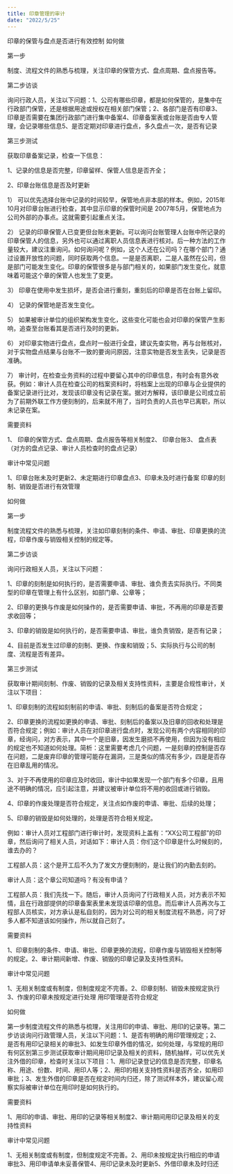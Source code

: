 ```yaml
---
title: 印章管理的审计
date: "2022/5/25"
---
```

 
印章的保管与盘点是否进行有效控制
如何做


第一步

制度、流程文件的熟悉与梳理，关注印章的保管方式、盘点周期、盘点报告等。

第二步访谈

询问行政人员，关注以下问题：1、公司有哪些印章，都是如何保管的，是集中在行政部门保管，还是根据用途或授权在相关部门保管；2、各部门是否有印章3、印章是否需要在集团行政部门进行集中备案4、印章备案表或台账是否由专人管理，会记录哪些信息5、是否定期对印章进行盘点，多久盘点一次，是否有记录
<!-- more -->

第三步测试

获取印章备案记录，检查一下信息：

1、记录的信息是否完整，印章留样、保管人信息是否齐全；

2、印章台账信息是否及时更新

1） 可以优先选择台账中记录的时间较早，保管地点非本部的样本。例如，2015年10月对印章台账进行检查，其中显示印章的保管时间是 2007年5月，保管地点为公司外部的办事点。这就需要引起重点关注。

2） 记录的印章保管人已变更但台账未更新。可以询问台账管理人台账中所记录的印章保管人的信息，另外也可以通过离职人员信息表进行核对。后一种方法的工作量较大，建议注重询问。如何询问呢？例如，这个人还在公司吗？在哪个部门？通过设置开放性的问题，同时获取两个信息。一是是否离职，二是人虽然在公司，但是部门可能发生变化。印章的保管很多是与部门相关的，如果部门发生变化，就意味着可能这个章的保管人也发生了变更。

3） 印章在使用中发生损坏，是否会进行重刻，重刻后的印章是否在台账上留印。

4） 记录的保管地是否发生变化。

5） 如果被审计单位的组织架构发生变化，这些变化可能也会对印章的保管产生影响，追查至台账看其是否进行及时的更新。

6） 对印章实物进行盘点，盘点时一般进行全盘，建议先查实物，再与台账核对，对于实物盘点结果与台账不一致的要询问原因，注意实物是否发生丢失，记录是否准确。

7） 审计时，在检查业务资料的过程中要留心其中的印章信息，有时会有意外收获。例如：审计人员在检查公司的档案资料时，将档案上出现的印章与企业提供的备案记录进行比对，发现该印章没有记录在案。据对方解释，该印章是公司成立前为了前期外联工作方便刻制的，后来就不用了，当时负责的人员也早已离职，所以未记录在案。
 

需要资料


1、 印章的保管方式、盘点周期、盘点报告等相关制度2、 印章台账3、 盘点表（对方的盘点记录、审计人员检查时的盘点记录）
                

审计中常见问题


1、印章台账未及时更新2、未定期进行印章盘点3、印章未及时进行备案
印章的刻制、销毁是否进行有效管理
 

如何做


第一步

制度流程文件的熟悉与梳理，关注如印章刻制的条件、申请、审批、印章更换的流程，印章作废与销毁相关控制的规定等。

第二步访谈

询问行政相关人员，关注以下问题：

1、印章的刻制是如何执行的，是否需要申请、审批、谁负责去实际执行。不同类型的印章在管理上有什么区别，如部门章、公章等；

2、印章的更换与作废是如何操作的，是否需要申请、审批，不再用的印章是否要求收回等；

3、印章的销毁是如何执行的，是否需要申请、审批，谁负责销毁，是否有记录；

4、目前是否发生过印章的刻制、更换、作废和销毁；5、实际执行与公司的制度、流程是否有差异。

第三步测试

获取审计期间刻制、作废、销毁的记录及相关支持性资料，主要是合规性审计，关注以下项目：

1、印章刻制的流程如刻制前的申请、审批、刻制后的备案是否符合规定；

2、印章更换的流程如更换的申请、审批、刻制后的备案以及旧章的回收和处理是否符合规定；例如：审计人员在对印章进行盘点时，发现公司有两个内容相同的印章，经询问，对方表示，其中一个是旧章，因发生磨损不再使用，但因为没有相应的规定也不知道如何处理。简析：这里需要考虑几个问题，一是刻章的控制是否存在问题，二是废弃印章的管理可能存在漏洞，三是类似的情况有多少，四是是否存在旧章乱用的情况。

3、对于不再使用的印章应及时收回，审计中如果发现一个部门有多个印章，且用途不明确的情况，应引起注意，并建议被审计单位将不用的收回或进行销毁。

4、印章的作废处理是否符合规定，关注点如作废的申请、审批、后续的处理；

5、印章的销毁是如何处理的，处理是否符合相关规定。

例如：审计人员对工程部门进行审计时，发现资料上盖有：“XX公司工程部”的印章，然后询问了相关人员，对话如下：审计人员：你们这个印章是什么时候刻的，谁去办的？

工程部人员：这个是开工后不久为了发文方便刻制的，是让我们的内勤去刻的。

审计人员：这个章公司知道吗？有没有申请？

工程部人员：我们先找一下。随后，审计人员询问了行政相关人员，对方表示不知情，且在行政部提供的印章备案表里未发现该印章的信息。而后审计人员再次与工程部人员核实，对方承认是私自刻的，因为对公司的相关制度流程不熟悉，问了好多人都不知道该如何操作，所以就自己刻了。
 

需要资料


1、印章刻制的条件、申请、审批、印章更换的流程，印章作废与销毁相关控制等的规定。2、审计期间新增、作废、销毁的印章记录及支持性资料。           

审计中常见问题


1、无相关制度或有制度，但制度规定不完善。2、印章刻制、销毁未按规定执行3、作废的印章未按规定进行处理
用印管理是否符合规定
 

如何做


第一步制度流程文件的熟悉与梳理，关注用印的申请、审批、用印的记录等。第二步访谈询问行政管理人员，关注以下问题：1、是否有明确的用印管理规定；2、是否有用印记录相关的审批3、如发生印章外借的情况，如何处理，与常规的用印有何区别第三步测试获取审计期间用印记录及相关的资料，随机抽样，可以优先关注外借的印章，检查时关注以下项目：1、用印记录登记的信息是否完整，印章名称、用途、份数、时间、用印人等；2、用印的相关支持性资料是否齐全，如用印审批；3、发生外借的印章是否在规定时间内归还，除了测试样本外，建议留心观察实际被审计单位在用印时是如何执行的。
 

需要资料


1、用印的申请、审批、用印的记录等相关制度2、审计期间用印记录及相关的支持性资料              

审计中常见问题


1、无相关制度或有制度，但制度规定不完善。2、用印未按规定执行相应的申请审批3、用印申请单未妥善保管4、用印记录未及时更新5、外借印章未及时归还